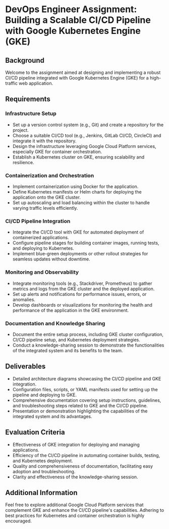 # DevOps Engineer Assignment: Building a Scalable CI/CD Pipeline with Google Kubernetes Engine (GKE)

## Background
Welcome to the assignment aimed at designing and implementing a robust CI/CD pipeline integrated with Google Kubernetes Engine (GKE) for a high-traffic web application.

## Requirements

### Infrastructure Setup
- Set up a version control system (e.g., Git) and create a repository for the project.
- Choose a suitable CI/CD tool (e.g., Jenkins, GitLab CI/CD, CircleCI) and integrate it with the repository.
- Design the infrastructure leveraging Google Cloud Platform services, especially GKE for container orchestration.
- Establish a Kubernetes cluster on GKE, ensuring scalability and resilience.

### Containerization and Orchestration
- Implement containerization using Docker for the application.
- Define Kubernetes manifests or Helm charts for deploying the application onto the GKE cluster.
- Set up autoscaling and load balancing within the cluster to handle varying traffic levels efficiently.

### CI/CD Pipeline Integration
- Integrate the CI/CD tool with GKE for automated deployment of containerized applications.
- Configure pipeline stages for building container images, running tests, and deploying to Kubernetes.
- Implement blue-green deployments or other rollout strategies for seamless updates without downtime.

### Monitoring and Observability
- Integrate monitoring tools (e.g., Stackdriver, Prometheus) to gather metrics and logs from the GKE cluster and the deployed application.
- Set up alerts and notifications for performance issues, errors, or anomalies.
- Develop dashboards or visualizations for monitoring the health and performance of the application in the GKE environment.

### Documentation and Knowledge Sharing
- Document the entire setup process, including GKE cluster configuration, CI/CD pipeline setup, and Kubernetes deployment strategies.
- Conduct a knowledge-sharing session to demonstrate the functionalities of the integrated system and its benefits to the team.

## Deliverables
- Detailed architecture diagrams showcasing the CI/CD pipeline and GKE integration.
- Configuration files, scripts, or YAML manifests used for setting up the pipeline and deploying to GKE.
- Comprehensive documentation covering setup instructions, guidelines, and troubleshooting steps related to GKE and the CI/CD pipeline.
- Presentation or demonstration highlighting the capabilities of the integrated system and its advantages.

## Evaluation Criteria
- Effectiveness of GKE integration for deploying and managing applications.
- Efficiency of the CI/CD pipeline in automating container builds, testing, and Kubernetes deployment.
- Quality and comprehensiveness of documentation, facilitating easy adoption and troubleshooting.
- Clarity and effectiveness of the knowledge-sharing session.

## Additional Information
Feel free to explore additional Google Cloud Platform services that complement GKE and enhance the CI/CD pipeline's capabilities. Adhering to best practices for Kubernetes and container orchestration is highly encouraged.
